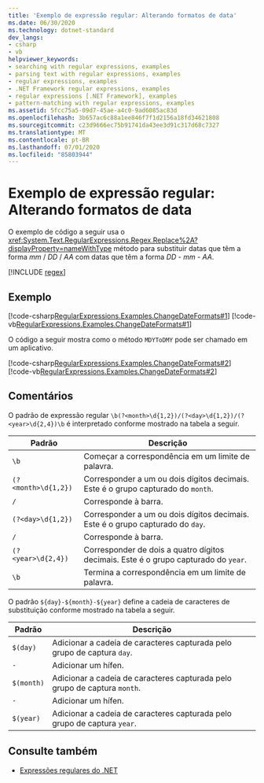 ```yaml
---
title: 'Exemplo de expressão regular: Alterando formatos de data'
ms.date: 06/30/2020
ms.technology: dotnet-standard
dev_langs:
- csharp
- vb
helpviewer_keywords:
- searching with regular expressions, examples
- parsing text with regular expressions, examples
- regular expressions, examples
- .NET Framework regular expressions, examples
- regular expressions [.NET Framework], examples
- pattern-matching with regular expressions, examples
ms.assetid: 5fcc75a5-09d7-45ae-a4c0-9ad6085ac83d
ms.openlocfilehash: 3b657ac6c88a1ee846f7f1d2156a18fd34621808
ms.sourcegitcommit: c23d9666ec75b91741da43ee3d91c317d68c7327
ms.translationtype: MT
ms.contentlocale: pt-BR
ms.lasthandoff: 07/01/2020
ms.locfileid: "85803944"
---
```

# <a name="regular-expression-example-changing-date-formats"></a>Exemplo de expressão regular: Alterando formatos de data
O exemplo de código a seguir usa o <xref:System.Text.RegularExpressions.Regex.Replace%2A?displayProperty=nameWithType> método para substituir datas que têm a forma *mm* / *DD* / *AA* com datas que têm a forma *DD* - *mm* - *AA*.  

[!INCLUDE [regex](../../../includes/regex.md)]

## <a name="example"></a>Exemplo  
 [!code-csharp[RegularExpressions.Examples.ChangeDateFormats#1](../../../samples/snippets/csharp/VS_Snippets_CLR/RegularExpressions.Examples.ChangeDateFormats/cs/Example_ChangeDateFormats1.cs#1)]
 [!code-vb[RegularExpressions.Examples.ChangeDateFormats#1](../../../samples/snippets/visualbasic/VS_Snippets_CLR/RegularExpressions.Examples.ChangeDateFormats/vb/Example_ChangeDateFormats1.vb#1)]  
  
 O código a seguir mostra como o método `MDYToDMY` pode ser chamado em um aplicativo.  
  
 [!code-csharp[RegularExpressions.Examples.ChangeDateFormats#2](../../../samples/snippets/csharp/VS_Snippets_CLR/RegularExpressions.Examples.ChangeDateFormats/cs/Example_ChangeDateFormats1.cs#2)]
 [!code-vb[RegularExpressions.Examples.ChangeDateFormats#2](../../../samples/snippets/visualbasic/VS_Snippets_CLR/RegularExpressions.Examples.ChangeDateFormats/vb/Example_ChangeDateFormats1.vb#2)]  
  
## <a name="comments"></a>Comentários  
 O padrão de expressão regular `\b(?<month>\d{1,2})/(?<day>\d{1,2})/(?<year>\d{2,4})\b` é interpretado conforme mostrado na tabela a seguir.  
  
|Padrão|Descrição|  
|-------------|-----------------|  
|`\b`|Começar a correspondência em um limite de palavra.|  
|`(?<month>\d{1,2})`|Corresponder a um ou dois dígitos decimais. Este é o grupo capturado do `month`.|  
|`/`|Corresponde à barra.|  
|`(?<day>\d{1,2})`|Corresponder a um ou dois dígitos decimais. Este é o grupo capturado do `day`.|  
|`/`|Corresponde à barra.|  
|`(?<year>\d{2,4})`|Corresponder de dois a quatro dígitos decimais. Este é o grupo capturado do `year`.|  
|`\b`|Termina a correspondência em um limite de palavra.|  
  
 O padrão `${day}-${month}-${year}` define a cadeia de caracteres de substituição conforme mostrado na tabela a seguir.  
  
|Padrão|Descrição|  
|-------------|-----------------|  
|`$(day)`|Adicionar a cadeia de caracteres capturada pelo grupo de captura `day`.|  
|`-`|Adicionar um hífen.|  
|`$(month)`|Adicionar a cadeia de caracteres capturada pelo grupo de captura `month`.|  
|`-`|Adicionar um hífen.|  
|`$(year)`|Adicionar a cadeia de caracteres capturada pelo grupo de captura `year`.|  
  
## <a name="see-also"></a>Consulte também

- [Expressões regulares do .NET](regular-expressions.md)
